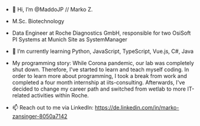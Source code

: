 - 👋 Hi, I’m @MaddoJP // Marko Z.
- M.Sc. Biotechnology
- Data Engineer at Roche Diagnostics GmbH, responsible for two OsiSoft PI Systems at Munich Site as SystemManager 
- 🌱 I’m currently learning Python, JavaScript, TypeScript, Vue.js, C#, Java
- My programming story:
  While Corona pandemic, our lab was completely shut down.
  Therefore, I've started to learn and teach myself coding.
  In order to learn more about programming, I took a break from work and completed a four month internship at iits-consulting.
  Afterwards, I've decided to change my career path and switched from wetlab to more IT-related activities within Roche.

- 📫 Reach out to me via LinkedIn: https://de.linkedin.com/in/marko-zansinger-8050a7142
